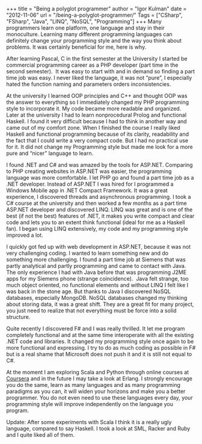 +++
title = "Being a polyglot programmer"
author = "Igor Kulman"
date = "2012-11-06"
url = "/being-a-polyglot-programmer/"
Tags = ["CSharp", "FSharp", "Java", "LINQ", "NoSQL", "Programming"]
+++
Many programmers learn one platform, one language and stay in their monoculture. Learning many different programming languages can definitely change your programming style and the way you think about problems. It was certainly beneficial for me, here is why.

After learning Pascal, C in the first semester at the University I started be commercial programming career as a PHP developer (part time in the second semester).  It was easy to start with and in demand so finding a part time job was easy. I never liked the language, it was not &#8220;pure&#8221;, I especially hated the function naming and parameters orders inconsistencies.

At the university I learned OOP principles and C++ and thought OOP was the answer to everything so I immediately changed my PHP programming style to incorporate it. My code became more readable and organized.  Later at the university I had to learn nonprocedural Prolog and functional Haskell. I found it very difficult because I had to think in another way and came out of my comfort zone. When I finished the course I really liked Haskell and functional programming because of its clarity, readability and the fact that I could write a very compact code. But I had no practical use for it. It did not change my Programming style but made me look for a more pure and &#8220;nicer&#8221; language to learn.

<!--more-->

I found .NET and C# and was amazed by the tools for ASP.NET. Comparing to PHP creating websites in ASP.NET was easier, the programming language was more comfortable. I let PHP go and found a part time job as a .NET developer. Instead of ASP.NET I was hired for I programmed a Windows Mobile app in .NET Compact Framework. It was a great experience, I discovered threads and asynchronous programming. I took a C# course at the university and then worked a few months as a part time ASP.NET developer and discovered LINQ. LINQ was great and is one of the best (if not the best) features of .NET, it makes you write compact and clear code and lets you to an extent think functional (ideal for me as a Haskell fan). I began using LINQ extensively, my code and my programming style improved a lot.

I quickly got fed up with web development in ASP.NET, because it was not very challenging coding. I wanted to learn something new and do something more challenging. I found a part time job at Siemens that was partly analytical and partly programming and came to contact with Java. The only experience I had with Java before that was programming J2ME apps for my Siemens phone (strange coincidence).  Java felt strange, too much object oriented, no functional elements and without LINQ I felt like I was back in the stone age. But thanks to Java I discovered NoSQL databases, especially MongoDB. NoSQL databases changed my thinking about storing data, it was a great shift. They are a great fit for many project, you just need to realize that not everything must be force into a solid structure.

Quite recently I discovered F# and I was really thrilled. It let me program completely functional and at the same time interoperate with all the existing .NET code and libraries. It changed my programming style once again to be more functional and expressing. I try to do as much coding as possible in F# but is a real shame that Microsoft does not push it and it is still not equal to C#.

At the moment I am exploring Scala and Python through online courses at [Coursera][1] and in the future I may take a look at Erlang. I strongly encourage you do the same, learn as many languages and as many programming paradigms as you can, it will widen your horizons and make you a better programmer. You do not even need to use these languages every day, your programming style will improve independently on the language you program.

Update: After some experiments with Scala I think it is a really ugly language, compared to say Haskell. I took a look at SML, Racker and Ruby and I quite liked all of them.

 [1]: http://coursera.org
